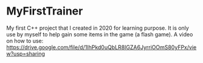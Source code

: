 # MyFirstTrainer
My first C++ project that I created in 2020 for learning purpose. It is only use by myself to help gain some items in the game (a flash game).
A video on how to use: https://drive.google.com/file/d/1IhPkd0uQbLR8IGZA6JyrriOOmS80yFPx/view?usp=sharing
